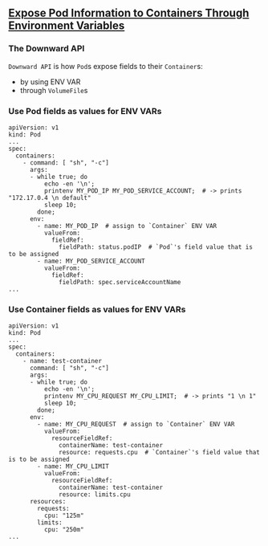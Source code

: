 ## [Expose Pod Information to Containers Through Environment Variables](https://kubernetes.io/docs/tasks/inject-data-application/environment-variable-expose-pod-information/)

### The Downward API

`Downward API` is how `Pod`s expose fields to their `Container`s:
* by using ENV VAR
* through `VolumeFile`s

### Use Pod fields as values for ENV VARs

```
apiVersion: v1
kind: Pod
...
spec:
  containers:
    - command: [ "sh", "-c"]
      args:
      - while true; do
          echo -en '\n';
          printenv MY_POD_IP MY_POD_SERVICE_ACCOUNT;  # -> prints "172.17.0.4 \n default"
          sleep 10;
        done;
      env:
        - name: MY_POD_IP  # assign to `Container` ENV VAR
          valueFrom:
            fieldRef:
              fieldPath: status.podIP  # `Pod`'s field value that is to be assigned
        - name: MY_POD_SERVICE_ACCOUNT
          valueFrom:
            fieldRef:
              fieldPath: spec.serviceAccountName
...
```

### Use Container fields as values for ENV VARs

```
apiVersion: v1
kind: Pod
...
spec:
  containers:
    - name: test-container
      command: [ "sh", "-c"]
      args:
      - while true; do
          echo -en '\n';
          printenv MY_CPU_REQUEST MY_CPU_LIMIT;  # -> prints "1 \n 1"
          sleep 10;
        done;
      env:
        - name: MY_CPU_REQUEST  # assign to `Container` ENV VAR
          valueFrom:
            resourceFieldRef:
              containerName: test-container
              resource: requests.cpu  # `Container`'s field value that is to be assigned
        - name: MY_CPU_LIMIT
          valueFrom:
            resourceFieldRef:
              containerName: test-container
              resource: limits.cpu
      resources:
        requests:
          cpu: "125m"
        limits:
          cpu: "250m"
...
```
